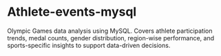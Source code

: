 # Athlete-events-mysql
Olympic Games data analysis using MySQL. Covers athlete participation trends, medal counts, gender distribution, region-wise performance, and sports-specific insights to support data-driven decisions.
